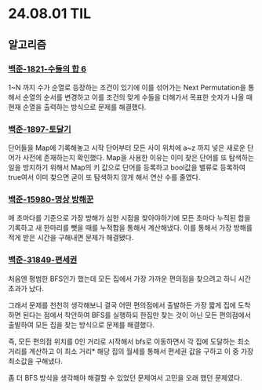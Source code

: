 # 24.08.01 TIL

## 알고리즘

### [백준-1821-수들의 합 6](https://www.acmicpc.net/problem/1821)

1~N 까지 수가 순열로 등장하는 조건이 있기에 이를 섞어가는 Next Permutation을 통해서 순열의 순서를 변경하고 이를 조건의 맞게 수들을 더해가서 목표한 숫자가 나올 때 현재 순열을 출력하는 방식으로 문제를 해결했다.

### [백준-1897-토달기](https://www.acmicpc.net/problem/1897)

단어들을 Map에 기록해놓고 시작 단어부터 모든 사이 위치에 a~z 까지 넣은 새로운 단어가 사전에 존재하는지 확인했다. Map을 사용한 이유는 이미 찾은 단어를 또 탐색하는 일을 방지하기 위해서 Map의 키 값으로 단어를 등록하고 bool값을 밸류로 등록하여 true여서 이미 찾으면 굳이 또 탐색하지 않게 해서 연산 수를 줄였다.

### [백준-15980-명상 방해꾼](https://www.acmicpc.net/problem/15980)

매 초마다를 기준으로 가장 방해가 심한 시점을 찾아야하기에 모든 초마다 누적된 합을 기록하고 새 한마리를 뺏을 때를 누적합을 통해서 계산해냈다. 이를 통해서 가장 방해를 적게 받은 시간을 구해내면 문제가 해결됐다.

### [백준-31849-편세권](https://www.acmicpc.net/problem/31849)

처음엔 평범한 BFS인가 했는데 모든 집에서 가장 가까운 편의점을 찾으려고 하니 시간초과가 났다.

그래서 문제를 천천히 생각해보니 결국 어떤 편의점에서 출발하든 가장 짧게 집에 도착하면 된다는 점에서 착안하여 BFS를 실행하되 한집만 찾는 것이 아닌 모든 편의점에서 출발하여 모든 집을 찾는 방식으로 문제를 해결했다.

즉, 모든 편의점 위치를 0인 거리로 시작해서 bfs로 이동하면서 각 집에 도달하는 최소 거리를 계산하고 이 최소 거리\* 해당 집의 월세를 통해서 편세권 값을 구하고 이 중 가장 최소값을 구해냈다.

좀 더 BFS 방식을 생각해야 해결할 수 있었던 문제여서 고민을 오래 했던 문제였다.

